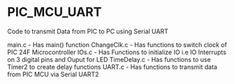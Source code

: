 # PIC_MCU_UART
 Code to transmit Data from PIC to PC using Serial UART

main.c - Has main() function
ChangeClk.c - Has functions to switch clock of PIC 24F Microcontroller
IOs.c - Has Functions to initialize IO i.e IO Interrupts on 3 digital pins and Ouput for LED
TimeDelay.c - Has functions to use Timer2 to create delay functions
UART.c - Has functions to transmit data from PIC MCU via Serial UART2 
